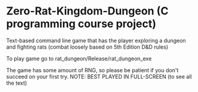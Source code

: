 # Zero-Rat-Kingdom-Dungeon (C programming course project)
Text-based command line game that has the player exploring a dungeon and fighting rats (combat loosely based on 5th Edition D&amp;D rules)

To play game go to rat_dungeon/Release/rat_dungeon_exe

The game has some amount of RNG, so please be patient if you don't succeed on your first try.
NOTE: BEST PLAYED IN FULL-SCREEN (to see all the text)

